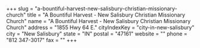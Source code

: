 +++
slug = "a-bountiful-harvest-new-salisbury-christian-missionary-church"
title = "A Bountiful Harvest - New Salisbury Christian Missionary Church"
name = "A Bountiful Harvest - New Salisbury Christian Missionary Church"
address = "1855 Hwy 64 E."
cityIndexKey = "city-in-new-salisbury"
city = "New Salisbury"
state = "IN"
postal = "47161"
website = ""
phone = "812 347-3017"
fax = ""
+++
